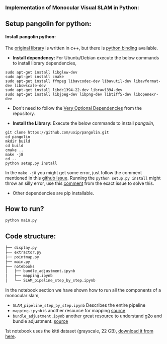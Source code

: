 ### Implementation of Monocular Visual SLAM in Python:


## Setup pangolin for python:

#### Install pangolin python:
The [original library](https://github.com/stevenlovegrove/Pangolin) is written in c++, but there is [python binding](https://github.com/uoip/pangolin) available. 

- **Install dependency:** For Ubuntu/Debian execute the below commands to install library dependencies,   

```
sudo apt-get install libglew-dev
sudo apt-get install cmake
sudo apt-get install ffmpeg libavcodec-dev libavutil-dev libavformat-dev libswscale-dev
sudo apt-get install libdc1394-22-dev libraw1394-dev
sudo apt-get install libjpeg-dev libpng-dev libtiff5-dev libopenexr-dev
```

- Don't need to follow the [Very Optional Dependencies](https://github.com/uoip/pangolin?tab=readme-ov-file#very-optional-dependencies) from the repository.

- **Install the Library:** Execute the below commands to install *pangolin*,
```
git clone https://github.com/uoip/pangolin.git
cd pangolin
mkdir build
cd build
cmake ..
make -j8
cd ..
python setup.py install
```

In the `make -j8` you might get some error, just follow the comment mentioned in this [github issue](https://github.com/uoip/pangolin/issues/33#issuecomment-717655495). Running the `python setup.py install` might throw an silly error, use this [comment](https://github.com/uoip/pangolin/issues/20#issuecomment-498211997) from the exact issue to solve this. 

- Other dependencies are pip installable.

 
## How to run?

```bash
python main.py
```

## Code structure:
```bash
├── display.py
├── extractor.py
├── pointmap.py
├── main.py
├── notebooks
│   ├── bundle_adjustment.ipynb
│   ├── mapping.ipynb
│   └── SLAM_pipeline_step_by_step.ipynb

```

In the notebook section we have shown how to run all the components of a monocular slam,
- `SLAM_pipeline_step_by_step.ipynb` Describes the entire pipeline
- `mapping.ipynb` is another resource for mapping [source](https://github.com/SiddhantNadkarni/Parallel_SFM)
-  `bundle_adjustment.ipynb` another great resource to understand g2o and bundle adjustment. [source](https://github.com/maxcrous/multiview_notebooks)

1st notebook uses the kitti dataset (grayscale, 22 GB), [download it from here](https://www.cvlibs.net/datasets/kitti/eval_odometry.php).